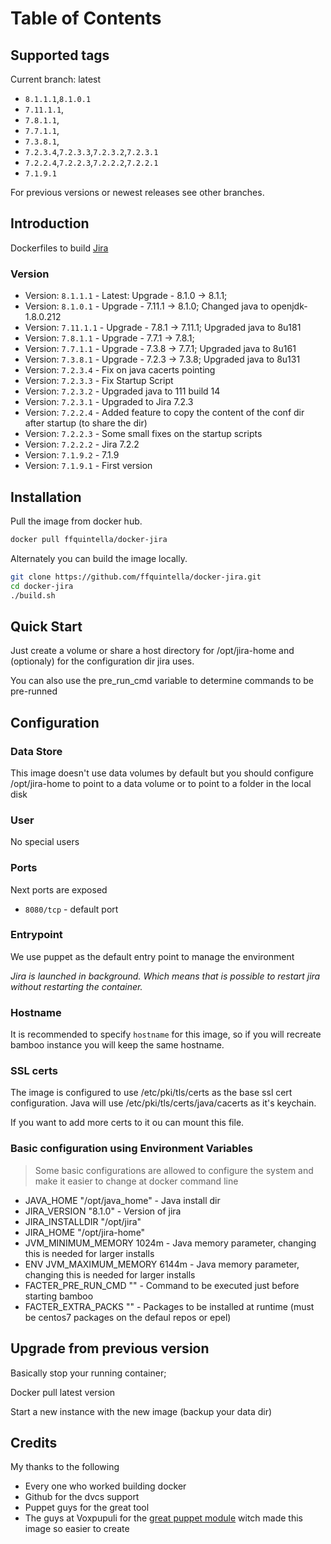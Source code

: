 # Table of Contents


## Supported tags

Current branch: latest

*  `8.1.1.1`,`8.1.0.1`
*  `7.11.1.1`,
*  `7.8.1.1`,
*  `7.7.1.1`,
*  `7.3.8.1`,
*  `7.2.3.4`,`7.2.3.3`,`7.2.3.2`,`7.2.3.1`
*  `7.2.2.4`,`7.2.2.3`,`7.2.2.2`,`7.2.2.1`
*  `7.1.9.1`

For previous versions or newest releases see other branches.

## Introduction


Dockerfiles to build [Jira](https://www.atlassian.com/software/jira)


### Version

* Version: `8.1.1.1`  - Latest: Upgrade - 8.1.0 -> 8.1.1;
* Version: `8.1.0.1`  - Upgrade - 7.11.1 -> 8.1.0; Changed java to openjdk-1.8.0.212
* Version: `7.11.1.1` - Upgrade - 7.8.1 -> 7.11.1; Upgraded java to 8u181
* Version: `7.8.1.1`  - Upgrade - 7.7.1 -> 7.8.1;
* Version: `7.7.1.1`  - Upgrade - 7.3.8 -> 7.7.1; Upgraded java to 8u161
* Version: `7.3.8.1`  - Upgrade - 7.2.3 -> 7.3.8; Upgraded java to 8u131
* Version: `7.2.3.4`  - Fix on java cacerts pointing
* Version: `7.2.3.3`  - Fix Startup Script
* Version: `7.2.3.2`  - Upgraded java to 111 build 14
* Version: `7.2.3.1`  - Upgraded to Jira 7.2.3
* Version: `7.2.2.4`  - Added feature to copy the content of the conf dir after startup (to share the dir)
* Version: `7.2.2.3`  - Some small fixes on the startup scripts
* Version: `7.2.2.2`  - Jira 7.2.2
* Version: `7.1.9.2`  - 7.1.9
* Version: `7.1.9.1`  - First version


## Installation

Pull the image from docker hub.

```bash
docker pull ffquintella/docker-jira
```

Alternately you can build the image locally.

```bash
git clone https://github.com/ffquintella/docker-jira.git
cd docker-jira
./build.sh
```

## Quick Start

Just create a volume or share a host directory for /opt/jira-home and (optionaly) for the configuration dir
jira uses.

You can also use the pre_run_cmd variable to determine commands to be pre-runned


## Configuration

### Data Store

This image doesn't use data volumes by default but you should configure /opt/jira-home to point to a data volume or to point to a folder in the local disk

### User

No special users

### Ports

Next ports are exposed

* `8080/tcp` - default port


### Entrypoint

We use puppet as the default entry point to manage the environment

*Jira is launched in background. Which means that is possible to restart jira without restarting the container.*

### Hostname

It is recommended to specify `hostname` for this image, so if you will recreate bamboo instance you will keep the same hostname.

### SSL certs
The image is configured to use /etc/pki/tls/certs as the base ssl cert configuration. Java will use /etc/pki/tls/certs/java/cacerts as it's keychain.

If you want to add more certs to it ou can mount this file.

### Basic configuration using Environment Variables

> Some basic configurations are allowed to configure the system and make it easier to change at docker command line

* JAVA_HOME "/opt/java_home" - Java install dir
* JIRA_VERSION "8.1.0" - Version of jira
* JIRA_INSTALLDIR "/opt/jira"
* JIRA_HOME "/opt/jira-home"
* JVM_MINIMUM_MEMORY 1024m - Java memory parameter, changing this is needed for larger installs
* ENV JVM_MAXIMUM_MEMORY 6144m - Java memory parameter, changing this is needed for larger installs
* FACTER_PRE_RUN_CMD "" - Command to be executed just before starting bamboo
* FACTER_EXTRA_PACKS "" - Packages to be installed at runtime (must be centos7 packages on the defaul repos or epel)


## Upgrade from previous version

Basically stop your running container;

Docker pull latest version

Start a new instance with the new image (backup your data dir)

## Credits

My thanks to the following

- Every one who worked building docker
- Github for the dvcs support
- Puppet guys for the great tool
- The guys at Voxpupuli for the [great puppet module](https://github.com/voxpupuli/puppet-jira) witch made this image so easier to create
